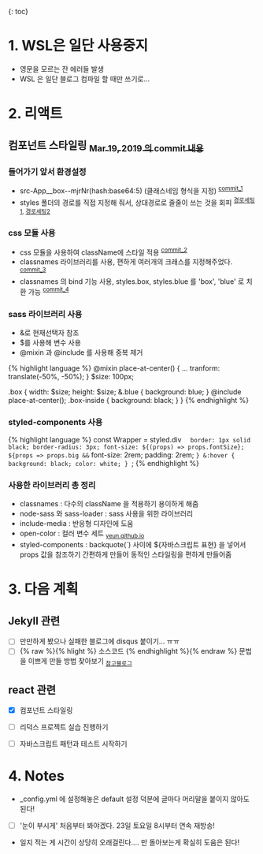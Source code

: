 {: toc}

# **1. WSL은 일단 사용중지**
  - 영문을 모르는 잔 에러들 발생
  - WSL 은 일단 블로그 컴파일 할 때만 쓰기로...

# **2. 리액트**
## **컴포넌트 스타일링** [<sub>Mar 19, 2019 의 commit 내용</sub>][목차]
### 들어가기 앞서 환경설정
- src-App__box--mjrNr(hash:base64:5) (클래스네임 형식을 지정) 
<sup>[commit_1][fomat]</sup>
- styles 폴더의 경로를 직접 지정해 줘서, 상대경로로 줄줄이 쓰는 것을 회피
<sup>[경로세팅1][path_1], [경로세팅2][path_2]</sup>

### css 모듈 사용
- css 모듈을 사용하여 className에 스타일 적용 
  <sup>[commit_2][css_01]</sup>
- classnames 라이브러리를 사용, 편하게 여러개의 크래스를 지정해주었다.
  <sup>[commit_3][classnames_01]</sup>
- classnames 의 bind 기능 사용, styles.box, styles.blue 를 'box', 'blue' 로 치환 가능
  <sup>[commit_4][classnames_02]</sup>

### sass 라이브러리 사용
- &로 현재선택자 참조 
- $를 사용해 변수 사용
- @mixin 과 @include 를 사용해 중복 제거

{% highlight language %}
@mixin place-at-center() {
  ...
  tranform: translate(-50%, -50%);
}
$size: 100px;

.box {
  width: $size;
  height: $size;
  &.blue {
    background: blue;
  }
  @include place-at-center();
  .box-inside {
    background: black;
  }
}
{% endhighlight %}

### styled-components 사용

{% highlight language %}
const Wrapper = styled.div
`	border: 1px solid black;
	border-radius: 3px;
	font-size: ${(props) => props.fontSize};
	${props => props.big && `
		font-size: 2rem;
		padding: 2rem;
	`}
	&:hover {
		background: black;
		color: white;
	}
`;
{% endhighlight %}

### 사용한 라이브러리 총 정리
- classnames : 다수의 className 을 적용하기 용이하게 해줌
- node-sass 와 sass-loader : sass 사용을 위한 라이브러리
- include-media : 반응형 디자인에 도움
- open-color : 컬러 변수 세트 <sub>[yeun.github.io][oc-color]</sub>
- styled-components : backquote(`) 사이에 ${자바스크립트 표현} 을 넣어서 props 값을 참조하기 간편하게 만들어 동적인 스타일링을 편하게 만들어줌

[목차]: [https://github.com/leoh7/study-react/commits/master]
[path_1]: [https://github.com/leoh7/study-react/commit/b2a7b4c5c7892316510e9e2c5e39739d2888bb71]
[path_2]: [https://github.com/leoh7/study-react/commit/35296657072bdd50d84e79f2bb4a21cd45678024]
[fomat]: [https://github.com/leoh7/study-react/commit/ec59a4c8c12016c05e1e1730edda88489f2accd2]
[css_01]: [https://github.com/leoh7/study-react/commit/4842f652f088249352e516520838ad1f6d5713d5]
[classnames_01]: [https://github.com/leoh7/study-react/commit/2f34bf84986aabfaf7426177f9630ef0f89f8715]
[classnames_02]: [https://github.com/leoh7/study-react/commit/5f088e452fab6f877da7bc391e126535f788b5e2]
[oc-color]: [https://yeun.github.io/open-color/]

# **3. 다음 계획**
## Jekyll 관련
  - [ ] 만만하게 봤으나 실패한 블로그에 disqus 붙이기... ㅠㅠ
  - [ ] {% raw %}{% hlight %} 소스코드 {% endhighlight %}{% endraw %} 문법을 이쁘게 만들 방법 찾아보기 <sub>[참고블로그][cf_1]</sub>

## react 관련
  - [x] 컴포넌트 스타일링
  - [ ] 리덕스 프로젝트 실습 진행하기
  - [ ] 자바스크립트 패턴과 테스트 시작하기


[cf_1]: [https://djkeh.github.io/articles/Hangul-test-jekyll-tips-kor/]

# **4. Notes**
  - _config.yml 에 설정해놓은 default 설정 덕분에 글마다 머리말을 붙이지 않아도 된다!
  - [ ] '눈이 부시게' 처음부터 봐야겠다. 23일 토요일 8시부터 연속 재방송!
  - 일지 적는 게 시간이 상당히 오래걸린다.... 만 돌아보는게 확실히 도움은 된다!
